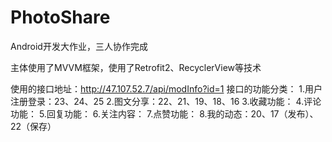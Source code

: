 # PhotoShare
Android开发大作业，三人协作完成

主体使用了MVVM框架，使用了Retrofit2、RecyclerView等技术

使用的接口地址：http://47.107.52.7/api/modInfo?id=1
接口的功能分类：
1.用户注册登录：23、24、25
2.图文分享：22、21、19、18、16
3.收藏功能：
4.评论功能：
5.回复功能：
6.关注内容：
7.点赞功能：
8.我的动态：20、17（发布）、22（保存）
